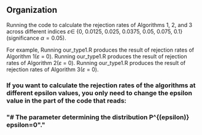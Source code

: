 ## Organization
Running the code to calculate the rejection rates of Algorithms 1, 2, and 3 across different indices $\varepsilon\in$ \{0, 0.0125, 0.025, 0.0375, 0.05, 0.075, 0.1\} (significance $\alpha = 0.05$).


For example, Running our_type1.R produces the result of rejection rates of Algorithm 1($\varepsilon$ = 0).
Running our_type1.R produces the result of rejection rates of Algorithm 2($\varepsilon$ = 0).
Running our_type1.R produces the result of rejection rates of Algorithm 3($\varepsilon$ = 0).

### If you want to calculate the rejection rates of the algorithms at different epsilon values, you only need to change the epsilon value in the part of the code that reads: 

### "# The parameter determining the distribution P^{(epsilon)} epsilon=0"."
